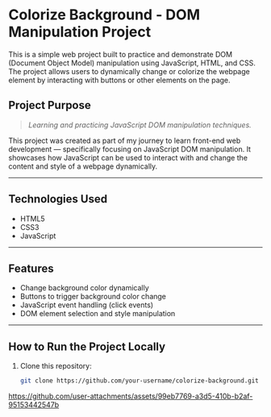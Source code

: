 # Colorize Background - DOM Manipulation Project

This is a simple web project built to practice and demonstrate DOM (Document Object Model) manipulation using JavaScript, HTML, and CSS. The project allows users to dynamically change or colorize the webpage element by interacting with buttons or other elements on the page.

## Project Purpose

> *Learning and practicing JavaScript DOM manipulation techniques.*

This project was created as part of my journey to learn front-end web development — specifically focusing on JavaScript DOM manipulation. It showcases how JavaScript can be used to interact with and change the content and style of a webpage dynamically.

---

## Technologies Used

- HTML5
- CSS3
- JavaScript 

---

## Features

- Change background color dynamically
- Buttons to trigger background color change
- JavaScript event handling (click events)
- DOM element selection and style manipulation

---

## How to Run the Project Locally

1. Clone this repository:
   ```bash
   git clone https://github.com/your-username/colorize-background.git

https://github.com/user-attachments/assets/99eb7769-a3d5-410b-b2af-95153442547b

